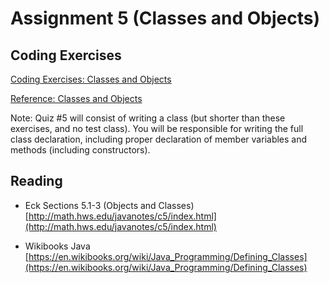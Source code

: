 # Assignment 5 (Classes and Objects)

## Coding Exercises

[Coding Exercises: Classes and Objects](https://dkessner.github.io/csbook/java/coding-exercises-classes-and-objects.html)

[Reference: Classes and Objects](https://dkessner.github.io/csbook/java/classes-and-objects.html)

Note: Quiz #5 will consist of writing a class (but shorter than these
exercises, and no test class).  You will be responsible for writing the full
class declaration, including proper declaration of member variables and methods
(including constructors).


## Reading

* Eck Sections 5.1-3 (Objects and Classes)
[http://math.hws.edu/javanotes/c5/index.html](http://math.hws.edu/javanotes/c5/index.html)

* Wikibooks Java
[https://en.wikibooks.org/wiki/Java_Programming/Defining_Classes](https://en.wikibooks.org/wiki/Java_Programming/Defining_Classes)



